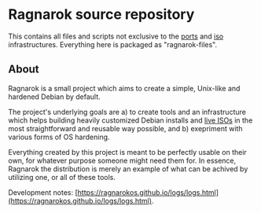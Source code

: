 Ragnarok source repository
==========================

This contains all files and scripts not exclusive to the [ports](https://github.com/RagnarokOS/ports) and
[iso](https://github.com/RagnarokOS/iso) infrastructures. Everything here is packaged as "ragnarok-files".

About
-----

Ragnarok is a small project which aims to create a simple, Unix-like and
hardened Debian by default.

The project's underlying goals are a) to create tools and an infrastructure
which helps building heavily customized Debian installs and [live ISOs](https://github.com/RagnarokOS/iso)
in the most straightforward and reusable way possible, and b) exepriment
with various forms of OS hardening.

Everything created by this project is meant to be perfectly usable on their
own, for whatever purpose someone might need them for. In essence, Ragnarok
the distribution is merely an example of what can be achived by utilizing
one, or all of these tools.

Development notes: [https://ragnarokos.github.io/logs/logs.html](https://ragnarokos.github.io/logs/logs.html).
